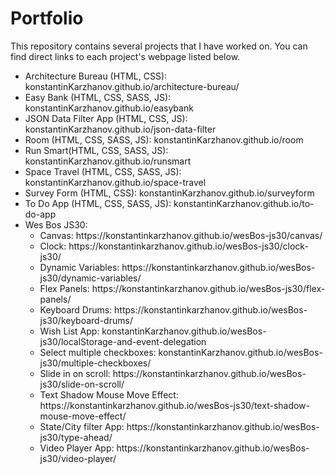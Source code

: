 <h1>Portfolio</h1>
<p>This repository contains several projects that I have worked on. You can find direct links to each project's webpage listed below.</p>
<ul>
  <li>Architecture Bureau (HTML, CSS): konstantinKarzhanov.github.io/architecture-bureau/</li>
  <li>Easy Bank (HTML, CSS, SASS, JS): konstantinKarzhanov.github.io/easybank</li>
  <li>JSON Data Filter App (HTML, CSS, JS): konstantinKarzhanov.github.io/json-data-filter</li>
  <li>Room (HTML, CSS, SASS, JS): konstantinKarzhanov.github.io/room</li>
  <li>Run Smart(HTML, CSS, SASS, JS): konstantinKarzhanov.github.io/runsmart</li>
  <li>Space Travel (HTML, CSS, SASS, JS): konstantinKarzhanov.github.io/space-travel</li>
  <li>Survey Form (HTML, CSS): konstantinKarzhanov.github.io/surveyform</li>
  <li>To Do App (HTML, CSS, SASS, JS): konstantinKarzhanov.github.io/to-do-app</li>
  <li>Wes Bos JS30:
    <ul>
      <li>Canvas: https://konstantinkarzhanov.github.io/wesBos-js30/canvas/</li>
      <li>Clock: https://konstantinkarzhanov.github.io/wesBos-js30/clock-js30/</li>
      <li>Dynamic Variables: https://konstantinkarzhanov.github.io/wesBos-js30/dynamic-variables/</li>
      <li>Flex Panels: https://konstantinkarzhanov.github.io/wesBos-js30/flex-panels/</li>
      <li>Keyboard Drums: https://konstantinkarzhanov.github.io/wesBos-js30/keyboard-drums/</li>
      <li>Wish List App: konstantinKarzhanov.github.io/wesBos-js30/localStorage-and-event-delegation</li>
      <li>Select multiple checkboxes: konstantinKarzhanov.github.io/wesBos-js30/multiple-checkboxes/</li>
      <li>Slide in on scroll: https://konstantinkarzhanov.github.io/wesBos-js30/slide-on-scroll/</li>
      <li>Text Shadow Mouse Move Effect: https://konstantinkarzhanov.github.io/wesBos-js30/text-shadow-mouse-move-effect/</li>
      <li>State/City filter App: https://konstantinkarzhanov.github.io/wesBos-js30/type-ahead/</li>
      <li>Video Player App: https://konstantinkarzhanov.github.io/wesBos-js30/video-player/</li>
    </ul>
  </li>
</ul>

